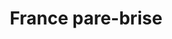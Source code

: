 ---
title: "France pare-brise"
url: /paray-le-monial/france-pare-brise/
shop: réparation de voitures
---
